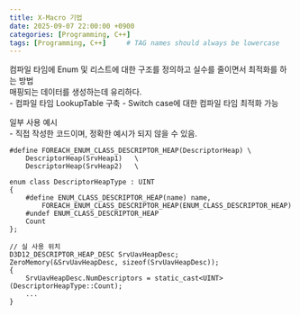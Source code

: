 ```yaml
---
title: X-Macro 기법
date: 2025-09-07 22:00:00 +0900
categories: [Programming, C++]
tags: [Programming, C++]     # TAG names should always be lowercase
---
```


컴파일 타임에 Enum 및 리스트에 대한 구조를 정의하고 실수를 줄이면서 최적화를 하는 방법     
매핑되는 데이터를 생성하는데 유리하다.     
    - 컴파일 타임 LookupTable 구축 
    - Switch case에 대한 컴파일 타임 최적화 가능
     
일부 사용 예시     
    - 직접 작성한 코드이며, 정확한 예시가 되지 않을 수 있음.    
    
```
#define FOREACH_ENUM_CLASS_DESCRIPTOR_HEAP(DescriptorHeap) \
	DescriptorHeap(SrvHeap1)   \
	DescriptorHeap(SrvHeap2)   \

enum class DescriptorHeapType : UINT
{
	#define ENUM_CLASS_DESCRIPTOR_HEAP(name) name,
		FOREACH_ENUM_CLASS_DESCRIPTOR_HEAP(ENUM_CLASS_DESCRIPTOR_HEAP)
	#undef ENUM_CLASS_DESCRIPTOR_HEAP
	Count
};

// 실 사용 위치
D3D12_DESCRIPTOR_HEAP_DESC SrvUavHeapDesc;
ZeroMemory(&SrvUavHeapDesc, sizeof(SrvUavHeapDesc));
{
    SrvUavHeapDesc.NumDescriptors = static_cast<UINT>(DescriptorHeapType::Count);
    ...
}
```